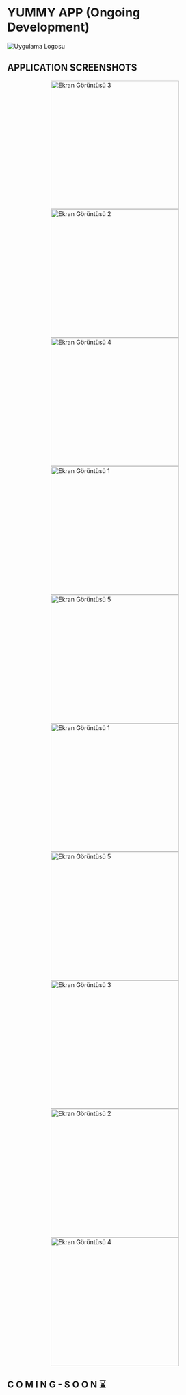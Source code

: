 # YUMMY APP (Ongoing Development)

![Uygulama Logosu](https://github.com/NazimCimen/flutter_food_recipe_application/blob/development/assets/images/appLogo.png)

## APPLICATION SCREENSHOTS

<div style="display: flex; justify-content: space-around; flex-wrap: wrap;">
  <img src="https://github.com/NazimCimen/NazimCimen/blob/main/1.png" alt="Ekran Görüntüsü 3" width="300" />
  <img src="https://github.com/NazimCimen/NazimCimen/blob/main/2.png" alt="Ekran Görüntüsü 2" width="300" />
  <img src="https://github.com/NazimCimen/NazimCimen/blob/main/8.png" alt="Ekran Görüntüsü 4" width="300" />
  <img src="https://github.com/NazimCimen/NazimCimen/blob/main/9.png" alt="Ekran Görüntüsü 1" width="300" />
  <img src="https://github.com/NazimCimen/NazimCimen/blob/main/10.png" alt="Ekran Görüntüsü 5" width="300" />
  <img src="https://github.com/NazimCimen/NazimCimen/blob/main/3.png" alt="Ekran Görüntüsü 1" width="300" />
  <img src="https://github.com/NazimCimen/NazimCimen/blob/main/4.png" alt="Ekran Görüntüsü 5" width="300" />
  <img src="https://github.com/NazimCimen/NazimCimen/blob/main/5.png" alt="Ekran Görüntüsü 3" width="300" />
  <img src="https://github.com/NazimCimen/NazimCimen/blob/main/6.png" alt="Ekran Görüntüsü 2" width="300" />
  <img src="https://github.com/NazimCimen/NazimCimen/blob/main/7.png" alt="Ekran Görüntüsü 4" width="300" />

</div>

## C O M I N G - S O O N ⌛
